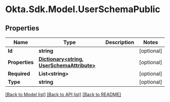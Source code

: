 # Okta.Sdk.Model.UserSchemaPublic

## Properties

Name | Type | Description | Notes
------------ | ------------- | ------------- | -------------
**Id** | **string** |  | [optional] 
**Properties** | [**Dictionary&lt;string, UserSchemaAttribute&gt;**](UserSchemaAttribute.md) |  | [optional] 
**Required** | **List&lt;string&gt;** |  | [optional] 
**Type** | **string** |  | [optional] 

[[Back to Model list]](../README.md#documentation-for-models) [[Back to API list]](../README.md#documentation-for-api-endpoints) [[Back to README]](../README.md)

